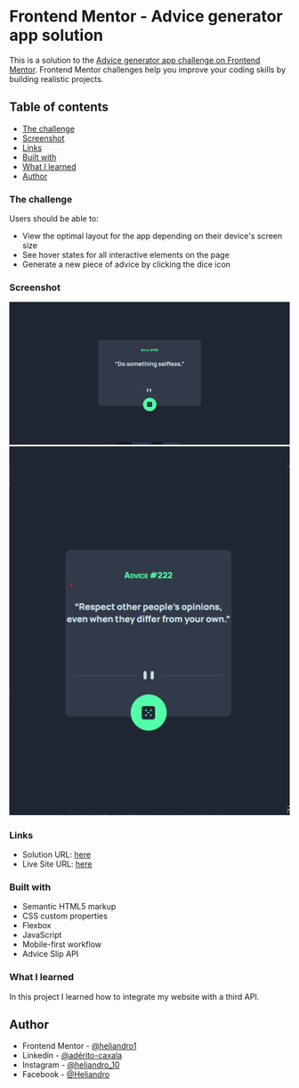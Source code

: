 # Frontend Mentor - Advice generator app solution

This is a solution to the [Advice generator app challenge on Frontend Mentor](https://www.frontendmentor.io/challenges/advice-generator-app-QdUG-13db). Frontend Mentor challenges help you improve your coding skills by building realistic projects.

## Table of contents

  - [The challenge](#the-challenge)
  - [Screenshot](#screenshot)
  - [Links](#links)
  - [Built with](#built-with)
  - [What I learned](#what-i-learned)
- [Author](#author)

### The challenge

Users should be able to:

- View the optimal layout for the app depending on their device's screen size
- See hover states for all interactive elements on the page
- Generate a new piece of advice by clicking the dice icon

### Screenshot

![](./images/desktop.png)
![](./images/mobile.png)

### Links

- Solution URL: [here](https://github.com/Heliandro1/advice-generator-app-main)
- Live Site URL: [here](https://advice-generator-app-main-rose.vercel.app/)

### Built with

- Semantic HTML5 markup
- CSS custom properties
- Flexbox
- JavaScript
- Mobile-first workflow
- Advice Slip API

### What I learned

In this project I learned how to integrate my website with a third API.

## Author

- Frontend Mentor - [@heliandro1](https://www.frontendmentor.io/profile/heliandro1)
- Linkedin - [@adérito-caxala](https://www.linkedin.com/in/adérito-caxala)
- Instagram - [@heliandro_10](https://www.instagram.com/heliandro_10)
- Facebook - [@Heliandro](https://www.facebook.com/heliandro.1)